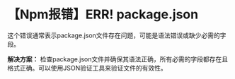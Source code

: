 # 【Npm报错】ERR! package.json

这个错误通常表示package.json文件存在问题，可能是语法错误或缺少必需的字段。

**解决方案：** 检查package.json文件并确保其语法正确，所有必需的字段都存在且格式正确。可以使用JSON验证工具来验证文件的有效性。